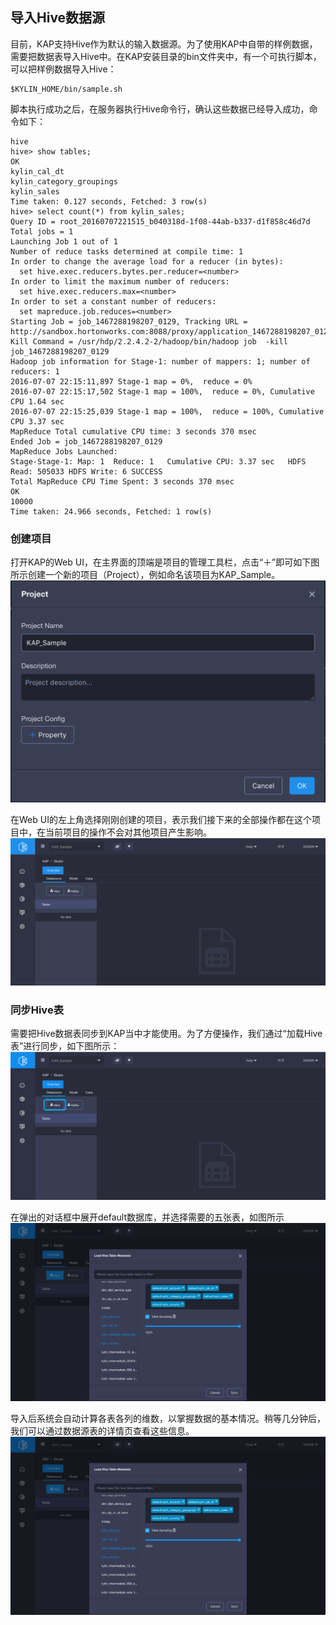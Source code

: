 ## 导入Hive数据源
目前，KAP支持Hive作为默认的输入数据源。为了使用KAP中自带的样例数据，需要把数据表导入Hive中。在KAP安装目录的bin文件夹中，有一个可执行脚本，可以把样例数据导入Hive：

```shell
$KYLIN_HOME/bin/sample.sh
```

脚本执行成功之后，在服务器执行Hive命令行，确认这些数据已经导入成功，命令如下：

```shell
hive
hive> show tables;
OK
kylin_cal_dt
kylin_category_groupings
kylin_sales
Time taken: 0.127 seconds, Fetched: 3 row(s)
hive> select count(*) from kylin_sales;
Query ID = root_20160707221515_b040318d-1f08-44ab-b337-d1f858c46d7d
Total jobs = 1
Launching Job 1 out of 1
Number of reduce tasks determined at compile time: 1
In order to change the average load for a reducer (in bytes):
  set hive.exec.reducers.bytes.per.reducer=<number>
In order to limit the maximum number of reducers:
  set hive.exec.reducers.max=<number>
In order to set a constant number of reducers:
  set mapreduce.job.reduces=<number>
Starting Job = job_1467288198207_0129, Tracking URL = http://sandbox.hortonworks.com:8088/proxy/application_1467288198207_0129/
Kill Command = /usr/hdp/2.2.4.2-2/hadoop/bin/hadoop job  -kill job_1467288198207_0129
Hadoop job information for Stage-1: number of mappers: 1; number of reducers: 1
2016-07-07 22:15:11,897 Stage-1 map = 0%,  reduce = 0%
2016-07-07 22:15:17,502 Stage-1 map = 100%,  reduce = 0%, Cumulative CPU 1.64 sec
2016-07-07 22:15:25,039 Stage-1 map = 100%,  reduce = 100%, Cumulative CPU 3.37 sec
MapReduce Total cumulative CPU time: 3 seconds 370 msec
Ended Job = job_1467288198207_0129
MapReduce Jobs Launched:
Stage-Stage-1: Map: 1  Reduce: 1   Cumulative CPU: 3.37 sec   HDFS Read: 505033 HDFS Write: 6 SUCCESS
Total MapReduce CPU Time Spent: 3 seconds 370 msec
OK
10000
Time taken: 24.966 seconds, Fetched: 1 row(s)
```

### 创建项目
打开KAP的Web UI，在主界面的顶端是项目的管理工具栏，点击“＋”即可如下图所示创建一个新的项目（Project），例如命名该项目为KAP_Sample。
![](images/dataimport_1.png)

在Web UI的左上角选择刚刚创建的项目，表示我们接下来的全部操作都在这个项目中，在当前项目的操作不会对其他项目产生影响。
![](images/dataimport_2.png)



### 同步Hive表

需要把Hive数据表同步到KAP当中才能使用。为了方便操作，我们通过“加载Hive表”进行同步，如下图所示：
![](images/dataimport_3.png)



在弹出的对话框中展开default数据库，并选择需要的五张表，如图所示
![](images/dataimport_4.png)



导入后系统会自动计算各表各列的维数，以掌握数据的基本情况。稍等几分钟后，我们可以通过数据源表的详情页查看这些信息。
![](images/dataimport_5.png)
